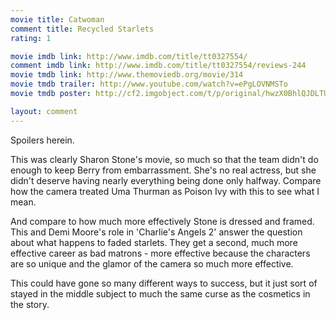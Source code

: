 ```yaml
---
movie title: Catwoman
comment title: Recycled Starlets
rating: 1

movie imdb link: http://www.imdb.com/title/tt0327554/
comment imdb link: http://www.imdb.com/title/tt0327554/reviews-244
movie tmdb link: http://www.themoviedb.org/movie/314
movie tmdb trailer: http://www.youtube.com/watch?v=ePgLOVNMSTo
movie tmdb poster: http://cf2.imgobject.com/t/p/original/hwzX0BhlQJDLTUKSQ7G7WOxLIwU.jpg

layout: comment
---
```


Spoilers herein.

This was clearly Sharon Stone's movie, so much so that the team didn't do enough to keep Berry from embarrassment. She's no real actress, but she didn't deserve having nearly everything being done only halfway. Compare how the camera treated Uma Thurman as Poison Ivy with this to see what I mean.

And compare to how much more effectively Stone is dressed and framed. This and Demi Moore's role in 'Charlie's Angels 2' answer the question about what happens to faded starlets. They get a second, much more effective career as bad matrons - more effective because the characters are so unique and the glamor of the camera so much more effective.

This could have gone so many different ways to success, but it just sort of stayed in the middle subject to much the same curse as the cosmetics in the story.
